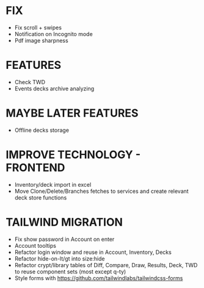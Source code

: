 # FIX
- Fix scroll + swipes
- Notification on Incognito mode
- Pdf image sharpness

# FEATURES
- Check TWD
- Events decks archive analyzing

# MAYBE LATER FEATURES
- Offline decks storage

# IMPROVE TECHNOLOGY - FRONTEND
- Inventory/deck import in excel
- Move Clone/Delete/Branches fetches to services and create relevant deck store functions

# TAILWIND MIGRATION
- Fix show password in Account on enter
- Account tooltips
- Refactor login window and reuse in Account, Inventory, Decks
- Refactor hide-on-lt/gt into size:hide
- Refactor crypt/library tables of Diff, Compare, Draw, Results, Deck, TWD to reuse component sets (most except q-ty)
- Style forms with https://github.com/tailwindlabs/tailwindcss-forms
